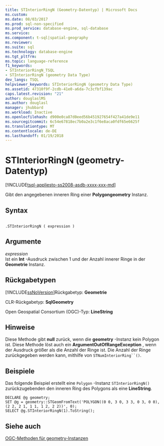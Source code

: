 ```yaml
---
title: STInteriorRingN (Geometry-Datentyp) | Microsoft Docs
ms.custom: 
ms.date: 08/03/2017
ms.prod: sql-non-specified
ms.prod_service: database-engine, sql-database
ms.service: 
ms.component: t-sql|spatial-geography
ms.reviewer: 
ms.suite: sql
ms.technology: database-engine
ms.tgt_pltfrm: 
ms.topic: language-reference
f1_keywords:
- STInteriorRingN_TSQL
- STInteriorRingN (geometry Data Type)
dev_langs: TSQL
helpviewer_keywords: STInteriorRingN (geometry Data Type)
ms.assetid: 47310f9f-2cdb-41e0-a6da-7c3cfbf139ac
caps.latest.revision: "21"
author: douglaslMS
ms.author: douglasl
manager: jhubbard
ms.workload: Inactive
ms.openlocfilehash: d900e0ca87d0eed56b451927654f427a41de9e11
ms.sourcegitcommit: 6c54e67818ec7b0a2e3c1f6e8aca0fdf65e6625f
ms.translationtype: MT
ms.contentlocale: de-DE
ms.lasthandoff: 01/19/2018
---
```

# <a name="stinteriorringn-geometry-data-type"></a>STInteriorRingN (geometry-Datentyp)
[!INCLUDE[tsql-appliesto-ss2008-asdb-xxxx-xxx-md](../../includes/tsql-appliesto-ss2008-asdb-xxxx-xxx-md.md)]

Gibt den angegebenen inneren Ring einer **Polygongeometry** Instanz.
  
## <a name="syntax"></a>Syntax  
  
```  
  
.STInteriorRingN ( expression )  
```  
  
## <a name="arguments"></a>Argumente  
 *expression*  
 Ist ein **Int** -Ausdruck zwischen 1 und der Anzahl innerer Ringe in der **Geometrie** Instanz.  
  
## <a name="return-types"></a>Rückgabetypen  
 [!INCLUDE[ssNoVersion](../../includes/ssnoversion-md.md)]Rückgabetyp: **Geometrie**  
  
 CLR-Rückgabetyp: **SqlGeometry**  
  
 Open Geospatial Consortium (OGC)-Typ: **LineString**  
  
## <a name="remarks"></a>Hinweise  
 Diese Methode gibt **null** zurück, wenn die **geometry** -Instanz kein Polygon ist. Diese Methode löst auch ein **ArgumentOutOfRangeException** , wenn der Ausdruck größer als die Anzahl der Ringe ist. Die Anzahl der Ringe zurückgegeben werden kann, mithilfe von `STNumInteriorRing``()`.  
  
## <a name="examples"></a>Beispiele  
 Das folgende Beispiel erstellt eine `Polygon` -Instanz `STInteriorRingN()` zurückzugebenden den inneren Ring des Polygons als eine **LineString**.  
  
```  
DECLARE @g geometry;  
SET @g = geometry::STGeomFromText('POLYGON((0 0, 3 0, 3 3, 0 3, 0 0),(2 2, 2 1, 1 1, 1 2, 2 2))', 0);  
SELECT @g.STInteriorRingN(1).ToString();  
```  
  
## <a name="see-also"></a>Siehe auch  
 [OGC-Methoden für geometry-Instanzen](../../t-sql/spatial-geometry/ogc-methods-on-geometry-instances.md)  
  
  

